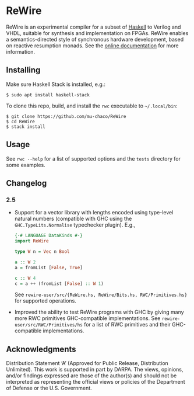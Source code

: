 # ReWire

ReWire is an experimental compiler for a subset of
[Haskell](http://haskell.org/) to Verilog and VHDL, suitable for synthesis and
implementation on FPGAs. ReWire enables a semantics-directed style of
synchronous hardware development, based on reactive resumption monads. See the
[online documentation](http://mu-chaco.github.io/ReWire/) for more information.

## Installing

Make sure Haskell Stack is installed, e.g.:
```
$ sudo apt install haskell-stack
```

To clone this repo, build, and install the `rwc` executable to `~/.local/bin`:
```
$ git clone https://github.com/mu-chaco/ReWire
$ cd ReWire
$ stack install
```

## Usage

See `rwc --help` for a list of supported options and the `tests` directory for
some examples.

## Changelog

### 2.5

* Support for a vector library with lengths encoded using type-level natural
  numbers (compatible with GHC using the `GHC.TypeLits.Normalise` typechecker
  plugin). E.g.,
  ```hs
  {-# LANGUAGE DataKinds #-}
  import ReWire

  type W n = Vec n Bool

  a :: W 2
  a = fromList [False, True]

  c :: W 4
  c = a ++ (fromList [False] :: W 1)
  ```
  See `rewire-user/src/{ReWire.hs, ReWire/Bits.hs, RWC/Primitives.hs}` for
  supported operations.

* Improved the ability to test ReWire programs with GHC by giving many more RWC
  primitives GHC-compatible implementations. See
  `rewire-user/src/RWC/Primitives/hs` for a list of RWC primitives and their
  GHC-compatible implementations.

## Acknowledgments

Distribution Statement ‘A’ (Approved for Public Release, Distribution Unlimited).
This work is supported in part by DARPA. The views, opinions, and/or findings expressed 
are those of the author(s) and should not be interpreted as representing the official 
views or policies of the Department of Defense or the U.S. Government.
